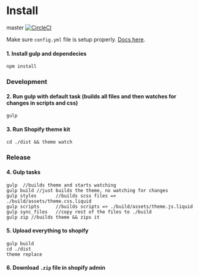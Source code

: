 Install
=====================
master [![CircleCI](https://circleci.com/gh/tabarnapp/theme_konversion/tree/master.svg?style=svg&circle-token=c94c418c03e77b85e74db8d005c6661297f3d90e)](https://circleci.com/gh/tabarnapp/theme_konversion/tree/master)


Make sure `config.yml` file is setup properly. [Docs here](http://shopify.github.io/themekit/configuration/).

#### 1. Install gulp and dependecies
```
npm install
```

### Development

#### 2. Run gulp with default task (builds all files and then watches for changes in scripts and css) 
```
gulp
```

#### 3. Run Shopify theme kit
```
cd ./dist && theme watch
```

### Release

#### 4. Gulp tasks
```
gulp  //builds theme and starts watching
gulp build //just builds the theme, no watching for changes
gulp styles       //builds scss files => ./build/assets/theme.css.liquid
gulp scripts      //builds scripts => ./build/assets/theme.js.liquid
gulp sync_files   //copy rest of the files to ./build
gulp zip //builds theme && zips it
```

#### 5. Upload everything to shopify
```
gulp build
cd ./dist
theme replace
```

#### 6. Download `.zip` file in shopify admin